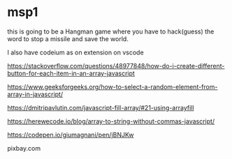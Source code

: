 # msp1
this is going to be a Hangman game where you have to hack(guess) the word to stop a missile and save the world.

I also have codeium as on extension on vscode

https://stackoverflow.com/questions/48977848/how-do-i-create-different-button-for-each-item-in-an-array-javascript

https://www.geeksforgeeks.org/how-to-select-a-random-element-from-array-in-javascript/

https://dmitripavlutin.com/javascript-fill-array/#21-using-arrayfill

https://herewecode.io/blog/array-to-string-without-commas-javascript/

https://codepen.io/giumagnani/pen/jBNJKw

pixbay.com